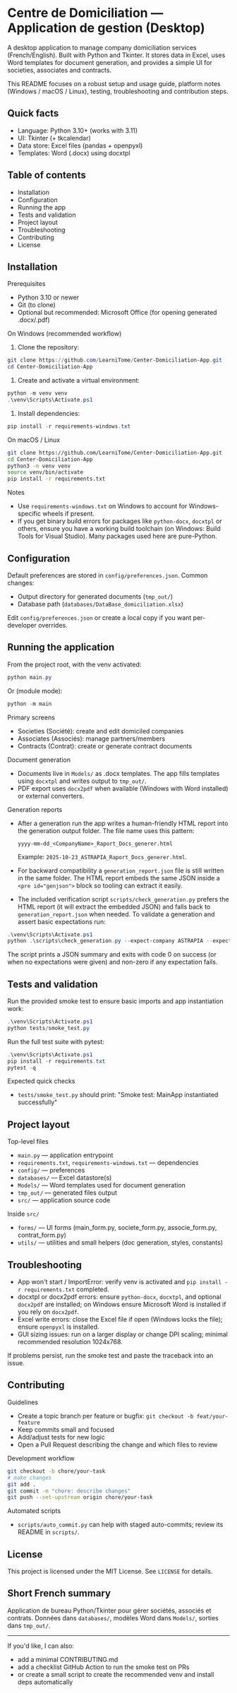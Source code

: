 ﻿# Centre de Domiciliation — Application de gestion (Desktop)

A desktop application to manage company domiciliation services (French/English). Built with Python and Tkinter. It stores data in Excel, uses Word templates for document generation, and provides a simple UI for societies, associates and contracts.

This README focuses on a robust setup and usage guide, platform notes (Windows / macOS / Linux), testing, troubleshooting and contribution steps.

## Quick facts

- Language: Python 3.10+ (works with 3.11)
- UI: Tkinter (+ tkcalendar)
- Data store: Excel files (pandas + openpyxl)
- Templates: Word (.docx) using docxtpl

## Table of contents

- Installation
- Configuration
- Running the app
- Tests and validation
- Project layout
- Troubleshooting
- Contributing
- License

## Installation

Prerequisites

- Python 3.10 or newer
- Git (to clone)
- Optional but recommended: Microsoft Office (for opening generated .docx/.pdf)

On Windows (recommended workflow)

1. Clone the repository:

```powershell
git clone https://github.com/LearniTome/Center-Domiciliation-App.git
cd Center-Domiciliation-App
```

1. Create and activate a virtual environment:

```powershell
python -m venv venv
.\venv\Scripts\Activate.ps1
```

1. Install dependencies:

```powershell
pip install -r requirements-windows.txt
```

On macOS / Linux

```bash
git clone https://github.com/LearniTome/Center-Domiciliation-App.git
cd Center-Domiciliation-App
python3 -m venv venv
source venv/bin/activate
pip install -r requirements.txt
```

Notes

- Use `requirements-windows.txt` on Windows to account for Windows-specific wheels if present.
- If you get binary build errors for packages like `python-docx`, `docxtpl` or others, ensure you have a working build toolchain (on Windows: Build Tools for Visual Studio). Many packages used here are pure-Python.

## Configuration

Default preferences are stored in `config/preferences.json`. Common changes:

- Output directory for generated documents (`tmp_out/`)
- Database path (`databases/DataBase_domiciliation.xlsx`)

Edit `config/preferences.json` or create a local copy if you want per-developer overrides.

## Running the application

From the project root, with the venv activated:

```powershell
python main.py
```

Or (module mode):

```powershell
python -m main
```

Primary screens

- Societies (Société): create and edit domiciled companies
- Associates (Associés): manage partners/members
- Contracts (Contrat): create or generate contract documents

Document generation

- Documents live in `Models/` as .docx templates. The app fills templates using `docxtpl` and writes output to `tmp_out/`.
- PDF export uses `docx2pdf` when available (Windows with Word installed) or external converters.

Generation reports


- After a generation run the app writes a human-friendly HTML report into the generation output folder. The file name uses this pattern:

  `yyyy-mm-dd_<CompanyName>_Raport_Docs_generer.html`

  Example: `2025-10-23_ASTRAPIA_Raport_Docs_generer.html`.

- For backward compatibility a `generation_report.json` file is still written in the same folder. The HTML report embeds the same JSON inside a `<pre id="genjson">` block so tooling can extract it easily.

- The included verification script `scripts/check_generation.py` prefers the HTML report (it will extract the embedded JSON) and falls back to `generation_report.json` when needed. To validate a generation and assert basic expectations run:


```powershell
.\venv\Scripts\Activate.ps1
python .\scripts\check_generation.py --expect-company ASTRAPIA --expect-associe "Abdeljalil"
```

The script prints a JSON summary and exits with code 0 on success (or when no expectations were given) and non-zero if any expectation fails.

## Tests and validation

Run the provided smoke test to ensure basic imports and app instantiation work:

```powershell
.\venv\Scripts\Activate.ps1
python tests/smoke_test.py
```

Run the full test suite with pytest:

```powershell
.\venv\Scripts\Activate.ps1
pip install -r requirements.txt
pytest -q
```

Expected quick checks

- `tests/smoke_test.py` should print: "Smoke test: MainApp instantiated successfully"

## Project layout

Top-level files

- `main.py` — application entrypoint
- `requirements.txt`, `requirements-windows.txt` — dependencies
- `config/` — preferences
- `databases/` — Excel datastore(s)
- `Models/` — Word templates used for document generation
- `tmp_out/` — generated files output
- `src/` — application source code

Inside `src/`

- `forms/` — UI forms (main_form.py, societe_form.py, associe_form.py, contrat_form.py)
- `utils/` — utilities and small helpers (doc generation, styles, constants)

## Troubleshooting

- App won't start / ImportError: verify venv is activated and `pip install -r requirements.txt` completed.
- docxtpl or docx2pdf errors: ensure `python-docx`, `docxtpl`, and optional `docx2pdf` are installed; on Windows ensure Microsoft Word is installed if you rely on `docx2pdf`.
- Excel write errors: close the Excel file if open (Windows locks the file); ensure `openpyxl` is installed.
- GUI sizing issues: run on a larger display or change DPI scaling; minimal recommended resolution 1024x768.

If problems persist, run the smoke test and paste the traceback into an issue.

## Contributing

Guidelines

- Create a topic branch per feature or bugfix: `git checkout -b feat/your-feature`
- Keep commits small and focused
- Add/adjust tests for new logic
- Open a Pull Request describing the change and which files to review

Development workflow

```bash
git checkout -b chore/your-task
# make changes
git add .
git commit -m "chore: describe changes"
git push --set-upstream origin chore/your-task
```

Automated scripts

- `scripts/auto_commit.py` can help with staged auto-commits; review its README in `scripts/`.

## License

This project is licensed under the MIT License. See `LICENSE` for details.

## Short French summary

Application de bureau Python/Tkinter pour gérer sociétés, associés et contrats. Données dans `databases/`, modèles Word dans `Models/`, sorties dans `tmp_out/`.

---

If you'd like, I can also:

- add a minimal CONTRIBUTING.md
- add a checklist GitHub Action to run the smoke test on PRs
- or create a small script to create the recommended venv and install deps automatically
